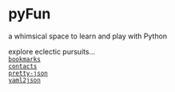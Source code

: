 # pyFun

a whimsical space to learn and play with Python


explore eclectic pursuits…  
[`bookmarks`](bookmarks.md)  
[`contacts`](contacts.md)  
[`pretty-json`](pretty-json.md)  
[`yaml2json`](yaml2json.md)  
